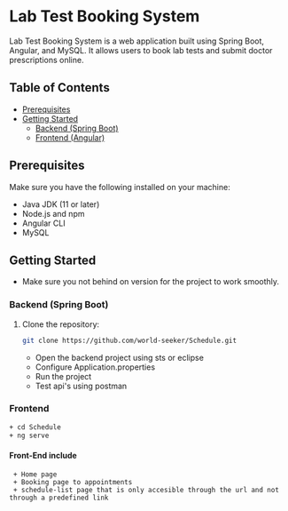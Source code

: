 # Lab Test Booking System

Lab Test Booking System is a web application built using Spring Boot, Angular, and MySQL. It allows users to book lab tests and submit doctor prescriptions online.

## Table of Contents

- [Prerequisites](#prerequisites)
- [Getting Started](#getting-started)
  - [Backend (Spring Boot)](#backend-spring-boot)
  - [Frontend (Angular)](#frontend-angular)


## Prerequisites

Make sure you have the following installed on your machine:

- Java JDK (11 or later)
- Node.js and npm
- Angular CLI
- MySQL

## Getting Started
   + Make sure you not behind on version for the project to work smoothly.
    
### Backend (Spring Boot)

1. Clone the repository:

   ```bash
   git clone https://github.com/world-seeker/Schedule.git
   ```
   
     + Open the backend project using sts or eclipse
     + Configure Application.properties
     + Run the project
     + Test api's using postman
  
### Frontend

  ```bash
  + cd Schedule
  + ng serve
  ```
 #### Front-End include 
     + Home page 
     + Booking page to appointments
     + schedule-list page that is only accesible through the url and not through a predefined link 

   
